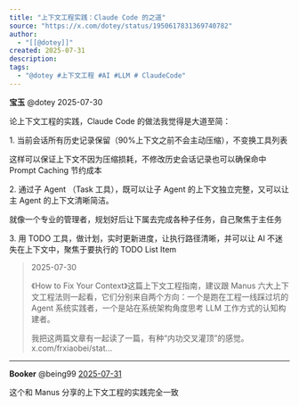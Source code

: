 ```yaml
---
title: "上下文工程实践：Claude Code 的之道"
source: "https://x.com/dotey/status/1950617831369740782"
author:
  - "[[@dotey]]"
created: 2025-07-31
description:
tags:
  - "@dotey #上下文工程 #AI #LLM # ClaudeCode"
---
```

**宝玉** @dotey 2025-07-30

论上下文工程的实践，Claude Code 的做法我觉得是大道至简：

1\. 当前会话所有历史记录保留（90%上下文之前不会主动压缩），不变换工具列表

这样可以保证上下文不因为压缩损耗，不修改历史会话记录也可以确保命中 Prompt Caching 节约成本

2\. 通过子 Agent （Task 工具），既可以让子 Agent 的上下文独立完整，又可以让主 Agent 的上下文清晰简洁。

就像一个专业的管理者，规划好后让下属去完成各种子任务，自己聚焦于主任务

3\. 用 TODO 工具，做计划，实时更新进度，让执行路径清晰，并可以让 AI 不迷失在上下文中，聚焦于要执行的 TODO List Item

> 2025-07-30
> 
> 《How to Fix Your Context》这篇上下文工程指南，建议跟 Manus 六大上下文工程法则一起看，它们分别来自两个方向：一个是跑在工程一线踩过坑的 Agent 系统实践者，一个是站在系统架构角度思考 LLM 工作方式的认知构建者。
> 
> 我把这两篇文章有一起读了一篇，有种“内功交叉灌顶”的感觉。 x.com/frxiaobei/stat…

---

**Booker** @being99 [2025-07-31](https://x.com/being99/status/1950721308263698550)

这个和 Manus 分享的上下文工程的实践完全一致